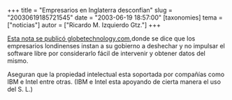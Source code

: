 +++
title = "Empresarios en Inglaterra desconfían"
slug = "20030619185721545"
date = "2003-06-19 18:57:00"
[taxonomies]
tema = ["noticias"]
autor = ["Ricardo M. Izquierdo Gtz."]
+++

[Esta nota se publicó
globetechnology.com](http://www.globetechnology.com/servlet/story/RTGAM.20030619.gtlinux0610/BNStory/Technology/),donde
se dice que los empresarios londinenses instan a su gobierno a deshechar
y no impulsar el software libre por considerarlo fácil de intervenir y
obtener datos del mismo.

Aseguran que la propiedad intelectual esta soportada por compañías como
IBM e Intel entre otras. (IBM e Intel esta apoyando de cierta manera el
uso del S. L.)

